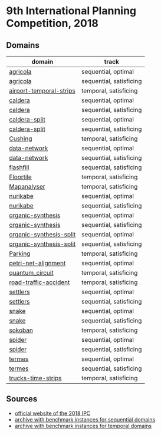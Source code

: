 # 9th International Planning Competition, 2018

## Domains

| domain | track |
|--------|-------|
| [agricola](sequential/opt/agricola) | sequential, optimal |
| [agricola](sequential/sat/agricola) | sequential, satisficing |
| [airport-temporal-strips](temporal/airport-temporal-strips) | temporal, satisficing |
| [caldera](sequential/opt/caldera) | sequential, optimal |
| [caldera](sequential/sat/caldera) | sequential, satisficing |
| [caldera-split](sequential/opt/caldera-split) | sequential, optimal |
| [caldera-split](sequential/sat/caldera-split) | sequential, satisficing |
| [Cushing](temporal/Cushing) | temporal, satisficing |
| [data-network](sequential/opt/data-network) | sequential, optimal |
| [data-network](sequential/sat/data-network) | sequential, satisficing |
| [flashfill](sequential/sat/flashfill) | sequential, satisficing |
| [Floortile](temporal/Floortile) | temporal, satisficing |
| [Mapanalyser](temporal/Mapanalyser) | temporal, satisficing |
| [nurikabe](sequential/opt/nurikabe) | sequential, optimal |
| [nurikabe](sequential/sat/nurikabe) | sequential, satisficing |
| [organic-synthesis](sequential/opt/organic-synthesis) | sequential, optimal |
| [organic-synthesis](sequential/sat/organic-synthesis) | sequential, satisficing |
| [organic-synthesis-split](sequential/opt/organic-synthesis-split) | sequential, optimal |
| [organic-synthesis-split](sequential/sat/organic-synthesis-split) | sequential, satisficing |
| [Parking](temporal/Parking) | temporal, satisficing |
| [petri-net-alignment](sequential/opt/petri-net-alignment) | sequential, optimal |
| [quantum_circuit](temporal/quantum_circuit) | temporal, satisficing |
| [road-traffic-accident](temporal/road-traffic-accident) | temporal, satisficing |
| [settlers](sequential/opt/settlers) | sequential, optimal |
| [settlers](sequential/sat/settlers) | sequential, satisficing |
| [snake](sequential/opt/snake) | sequential, optimal |
| [snake](sequential/sat/snake) | sequential, satisficing |
| [sokoban](temporal/sokoban) | temporal, satisficing |
| [spider](sequential/opt/spider) | sequential, optimal |
| [spider](sequential/sat/spider) | sequential, satisficing |
| [termes](sequential/opt/termes) | sequential, optimal |
| [termes](sequential/sat/termes) | sequential, satisficing |
| [trucks-time-strips](temporal/trucks-time-strips) | temporal, satisficing |

## Sources

* [official website of the 2018 IPC][1]
* [archive with benchmark instances for sequential domains][2]
* [archive with benchmark instances for temporal domains][3]


[1]:https://ipc2018.bitbucket.io/
[2]:https://bitbucket.org/ipc2018-classical/domains/src/default/
[3]:https://bitbucket.org/ipc2018-temporal/domains/src/master/
